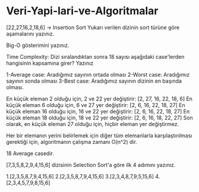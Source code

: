 # Veri-Yapi-lari-ve-Algoritmalar

[22,27,16,2,18,6] -> Insertion Sort
Yukarı verilen dizinin sort türüne göre aşamalarını yazınız.

Big-O gösterimini yazınız.

Time Complexity: Dizi sıralandıktan sonra 18 sayısı aşağıdaki case'lerden hangisinin kapsamına girer? Yazınız

1-Average case: Aradığımız sayının ortada olması
2-Worst case: Aradığımız sayının sonda olması
3-Best case: Aradığımız sayının dizinin en başında olması.

En küçük eleman 2 olduğu için, 2 ve 22 yer değiştirir: [2, 27, 16, 22, 18, 6]
En küçük eleman 6 olduğu için, 6 ve 27 yer değiştirir: [2, 6, 16, 22, 18, 27]
En küçük eleman 16 olduğu için, 16 ve 22 yer değiştirir: [2, 6, 16, 22, 18, 27]
En küçük eleman 18 olduğu için, 18 ve 22 yer değiştirir: [2, 6, 16, 18, 22, 27]
Son olarak, en küçük eleman 27 olduğu için, hiçbir eleman yer değiştirmez.

Her bir elemanın yerini belirlemek için diğer tüm elemanlarla karşılaştırılması gerektiği için,
algoritmanın çalışma zamanı O(n^2) dir.

18 Average casedir.

[7,3,5,8,2,9,4,15,6] dizisinin Selection Sort'a göre ilk 4 adımını yazınız.

1.[2,3,5,8,7,9,4,15,6]
2.[2,3,5,8,7,9,4,15,6]
3.[2,3,4,8,7,9,5,15,6]
4.[2,3,4,5,7,9,8,15,6]
